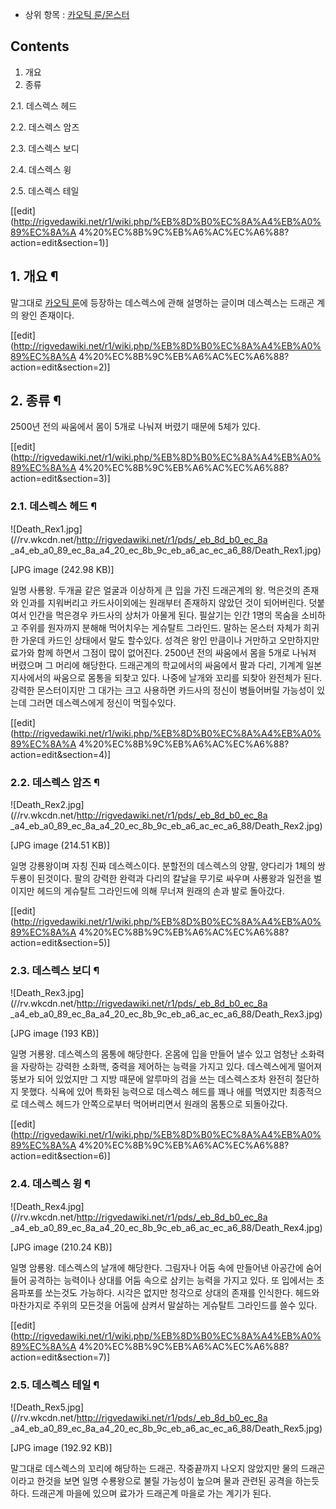   * 상위 항목 : [카오틱 룬/몬스터](%EC%B9%B4%EC%98%A4%ED%8B%B1%20%EB%A3%AC/%EB%AA%AC%EC%8A%A4%ED%84%B0.md)  

## Contents

    

1. 개요 
2. 종류 
    

2.1. 데스렉스 헤드

2.2. 데스렉스 암즈

2.3. 데스렉스 보디

2.4. 데스렉스 윙

2.5. 데스렉스 테일

[[edit](http://rigvedawiki.net/r1/wiki.php/%EB%8D%B0%EC%8A%A4%EB%A0%89%EC%8A%A
4%20%EC%8B%9C%EB%A6%AC%EC%A6%88?action=edit&section=1)]

## 1. 개요 ¶

말그대로 [카오틱 룬](%EC%B9%B4%EC%98%A4%ED%8B%B1%20%EB%A3%AC.md)에 등장하는 데스렉스에 관해
설명하는 글이며 데스렉스는 드래곤 계의 왕인 존재이다.

  

[[edit](http://rigvedawiki.net/r1/wiki.php/%EB%8D%B0%EC%8A%A4%EB%A0%89%EC%8A%A
4%20%EC%8B%9C%EB%A6%AC%EC%A6%88?action=edit&section=2)]

## 2. 종류 ¶

2500년 전의 싸움에서 몸이 5개로 나눠져 버렸기 때문에 5체가 있다.

  

[[edit](http://rigvedawiki.net/r1/wiki.php/%EB%8D%B0%EC%8A%A4%EB%A0%89%EC%8A%A
4%20%EC%8B%9C%EB%A6%AC%EC%A6%88?action=edit&section=3)]

### 2.1. 데스렉스 헤드 ¶

![Death_Rex1.jpg](//rv.wkcdn.net/http://rigvedawiki.net/r1/pds/_eb_8d_b0_ec_8a
_a4_eb_a0_89_ec_8a_a4_20_ec_8b_9c_eb_a6_ac_ec_a6_88/Death_Rex1.jpg)

[JPG image (242.98 KB)]

  
일명 사룡왕. 두개골 같은 얼굴과 이상하게 큰 입을 가진 드래곤계의 왕. 먹은것의 존재와 인과를 지워버리고 카드사이외에는 원래부터 존재하지
않았던 것이 되어버린다. 덧붙여서 인간을 먹은경우 카드사의 상처가 아물게 된다. 필살기는 인간 1명의 목숨을 소비하고 주위를 원자까지 분해해
먹어치우는 게슈탈트 그라인드. 말하는 몬스터 자체가 희귀한 가운데 카드인 상태에서 말도 할수있다. 성격은 왕인 만큼이나 거만하고 오만하지만
료가와 함께 하면서 그점이 많이 없어진다. 2500년 전의 싸움에서 몸을 5개로 나눠져 버렸으며 그 머리에 해당한다. 드래곤계의 학교에서의
싸움에서 팔과 다리, 기계계 일본 지사에서의 싸움으로 몸통을 되찾고 있다. 나중에 날개와 꼬리를 되찾아 완전체가 된다. 강력한 몬스터이지만
그 대가는 크고 사용하면 카드사의 정신이 병들어버릴 가능성이 있는데 그러면 데스렉스에게 정신이 먹힐수있다.

  

[[edit](http://rigvedawiki.net/r1/wiki.php/%EB%8D%B0%EC%8A%A4%EB%A0%89%EC%8A%A
4%20%EC%8B%9C%EB%A6%AC%EC%A6%88?action=edit&section=4)]

### 2.2. 데스렉스 암즈 ¶

![Death_Rex2.jpg](//rv.wkcdn.net/http://rigvedawiki.net/r1/pds/_eb_8d_b0_ec_8a
_a4_eb_a0_89_ec_8a_a4_20_ec_8b_9c_eb_a6_ac_ec_a6_88/Death_Rex2.jpg)

[JPG image (214.51 KB)]

  
일명 강룡왕이며 자칭 진짜 데스렉스이다. 분할전의 데스렉스의 양팔, 양다리가 1체의 쌍두룡이 된것이다. 팔의 강력한 완력과 다리의 칼날을
무기로 싸우며 사룡왕과 일전을 벌이지만 헤드의 게슈탈트 그라인드에 의해 무너져 원래의 손과 발로 돌아갔다.

  

[[edit](http://rigvedawiki.net/r1/wiki.php/%EB%8D%B0%EC%8A%A4%EB%A0%89%EC%8A%A
4%20%EC%8B%9C%EB%A6%AC%EC%A6%88?action=edit&section=5)]

### 2.3. 데스렉스 보디 ¶

![Death_Rex3.jpg](//rv.wkcdn.net/http://rigvedawiki.net/r1/pds/_eb_8d_b0_ec_8a
_a4_eb_a0_89_ec_8a_a4_20_ec_8b_9c_eb_a6_ac_ec_a6_88/Death_Rex3.jpg)

[JPG image (193 KB)]

  
일명 거룡왕. 데스렉스의 몸통에 해당한다. 온몸에 입을 만들어 낼수 있고 엄청난 소화력을 자랑하는 강력한 소화핵, 중력을 제어하는 능력을
가지고 있다. 데스렉스에게 떨어져 뚱보가 되어 있었지만 그 지방 때문에 알루마의 검을 쓰는 데스렉스조차 완전히 절단하지 못했다. 식욕에 있어
특화된 능력으로 데스렉스 헤드를 꽤나 애를 먹였지만 최종적으로 데스렉스 헤드가 안쪽으로부터 먹어버리면서 원래의 몸통으로 되돌아갔다.

  

[[edit](http://rigvedawiki.net/r1/wiki.php/%EB%8D%B0%EC%8A%A4%EB%A0%89%EC%8A%A
4%20%EC%8B%9C%EB%A6%AC%EC%A6%88?action=edit&section=6)]

### 2.4. 데스렉스 윙 ¶

![Death_Rex4.jpg](//rv.wkcdn.net/http://rigvedawiki.net/r1/pds/_eb_8d_b0_ec_8a
_a4_eb_a0_89_ec_8a_a4_20_ec_8b_9c_eb_a6_ac_ec_a6_88/Death_Rex4.jpg)

[JPG image (210.24 KB)]

  
일명 암룡왕. 데스렉스의 날개에 해당한다. 그림자나 어둠 속에 만들어낸 아공간에 숨어들어 공격하는 능력이나 상대를 어둠 속으로 삼키는 능력을
가지고 있다. 또 입에서는 초음파포를 쏘는것도 가능하다. 시각은 없지만 청각으로 상대의 존재를 인식한다. 헤드와 마찬가지로 주위의 모든것을
어둠에 삼켜서 말살하는 게슈탈트 그라인드를 쓸수 있다.

  

[[edit](http://rigvedawiki.net/r1/wiki.php/%EB%8D%B0%EC%8A%A4%EB%A0%89%EC%8A%A
4%20%EC%8B%9C%EB%A6%AC%EC%A6%88?action=edit&section=7)]

### 2.5. 데스렉스 테일 ¶

![Death_Rex5.jpg](//rv.wkcdn.net/http://rigvedawiki.net/r1/pds/_eb_8d_b0_ec_8a
_a4_eb_a0_89_ec_8a_a4_20_ec_8b_9c_eb_a6_ac_ec_a6_88/Death_Rex5.jpg)

[JPG image (192.92 KB)]

  
말그대로 데스렉스의 꼬리에 해당하는 드래곤. 작중끝까지 나오지 않았지만 물의 드래곤이라고 한것을 보면 일명 수룡왕으로 불릴 가능성이 높으며
물과 관련된 공격을 하는듯하다. 드래곤계 마을에 있으며 료가가 드래곤계 마을로 가는 계기가 된다.

